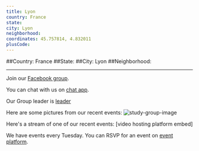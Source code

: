 ```yaml
---
title: Lyon
country: France
state: 
city: Lyon
neighborhood: 
coordinates: 45.757814, 4.832011
plusCode:
---
```


##Country: France
##State: 
##City: Lyon
##Neighborhood: 
*****
Join our [Facebook group](https://www.facebook.com/groups/free.code.camp.lyon).

You can chat with us on [chat app]().

Our Group leader is [leader]()

Here are some pictures from our recent events:
![study-group-image]()

Here's a stream of one of our recent events:
[video hosting platform embed]

We have events every Tuesday. You can RSVP for an event on [event platform]().
